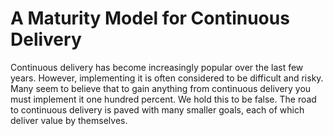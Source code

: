 A Maturity Model for Continuous Delivery
=========================================

Continuous delivery has become increasingly popular over the last few years. However, implementing it is often considered to be difficult and risky. Many seem to believe that to gain anything from continuous delivery you must implement it one hundred percent. We hold this to be false. The road to continuous delivery is paved with many smaller goals, each of which deliver value by themselves.
